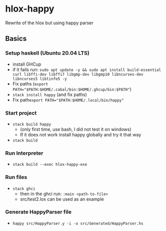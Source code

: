 # hlox-happy

Rewrite of the hlox but using happy parser

## Basics

### Setup haskell (Ubuntu 20.04 LTS)
- install GHCup
- if it fails run: `sudo apt update -y && sudo apt install build-essential curl libffi-dev libffi7 libgmp-dev libgmp10 libncurses-dev libncurses5 libtinfo5 -y`
- Fix paths (`export PATH="$PATH:$HOME/.cabal/bin:$HOME/.ghcup/bin:$PATH"`)
- `stack install happy` (and fix paths)
- Fix path`export PATH="$PATH:$HOME/.local/bin/happy"`

### Start project
- `stack build happy` 
  - (only first time, use bash, I did not test it on windows)
  - If it does not work install happy globally and try it that way
- `stack build`

### Run Interpreter
- `stack build --exec hlox-happy-exe`

### Run files
- `stack ghci`
  - then in the ghci run: `:main <path-to-file>`
  - src/test2.lox can be used as an example

### Generate HappyParser file
- `happy src/HappyParser.y -i -o src/Generated/HappyParser.hs`